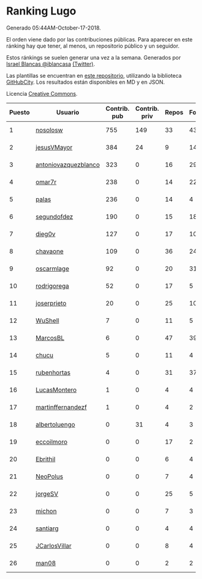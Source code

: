 # Ranking Lugo

Generado 05:44AM-October-17-2018.

El orden viene dado por las contribuciones públicas. Para aparecer en este ránking hay que tener, al menos, un repositorio público y un seguidor.

Estos ránkings se suelen generar una vez a la semana. Generados por [Israel Blancas @iblancasa](https://github.com/iblancasa/) [(Twitter)](https://twitter.com/iblancasa).

Las plantillas se encuentran en [este repositorio](https://github.com/iblancasa/GH-Spanish-Ranking), utilizando la biblioteca [GitHubCity](https://github.com/iblancasa/GitHubCity). Los resultados están disponibles en MD y en JSON.

Licencia [Creative Commons](https://creativecommons.org/licenses/by/4.0/).

| Puesto   |  Usuario  | Contrib. pub | Contrib. priv |Repos| Followers | Desde |  Avatar  |
|----------|-----------|--------------|---------------|-----|-----------|-------|----------|
|1|[nosolosw](https://github.com/nosolosw)|755|149|33|43|2011-01-25|![nosolosw]()|
|2|[jesusVMayor](https://github.com/jesusVMayor)|384|24|9|14|2013-09-05|![jesusVMayor]()|
|3|[antoniovazquezblanco](https://github.com/antoniovazquezblanco)|323|0|16|29|2010-06-13|![antoniovazquezblanco]()|
|4|[omar7r](https://github.com/omar7r)|238|0|14|22|2011-02-25|![omar7r]()|
|5|[palas](https://github.com/palas)|236|0|14|4|2011-02-25|![palas]()|
|6|[segundofdez](https://github.com/segundofdez)|190|0|15|18|2011-06-25|![segundofdez]()|
|7|[dieg0v](https://github.com/dieg0v)|127|0|17|10|2011-06-23|![dieg0v]()|
|8|[chavaone](https://github.com/chavaone)|109|0|36|24|2011-07-28|![chavaone]()|
|9|[oscarmlage](https://github.com/oscarmlage)|92|0|20|31|2009-06-24|![oscarmlage]()|
|10|[rodrigorega](https://github.com/rodrigorega)|52|0|17|5|2013-01-31|![rodrigorega]()|
|11|[joserprieto](https://github.com/joserprieto)|20|0|25|10|2011-10-21|![joserprieto]()|
|12|[WuShell](https://github.com/WuShell)|7|0|11|5|2011-06-25|![WuShell]()|
|13|[MarcosBL](https://github.com/MarcosBL)|6|0|47|39|2010-09-06|![MarcosBL]()|
|14|[chucu](https://github.com/chucu)|5|0|11|4|2012-11-15|![chucu]()|
|15|[rubenhortas](https://github.com/rubenhortas)|4|0|31|37|2013-09-02|![rubenhortas]()|
|16|[LucasMontero](https://github.com/LucasMontero)|1|0|4|4|2014-05-29|![LucasMontero]()|
|17|[martinffernandezf](https://github.com/martinffernandezf)|1|0|4|2|2016-02-08|![martinffernandezf]()|
|18|[albertoluengo](https://github.com/albertoluengo)|0|31|4|3|2012-08-30|![albertoluengo]()|
|19|[eccoilmoro](https://github.com/eccoilmoro)|0|0|17|2|2013-01-28|![eccoilmoro]()|
|20|[Ebrithil](https://github.com/Ebrithil)|0|0|6|4|2008-12-20|![Ebrithil]()|
|21|[NeoPolus](https://github.com/NeoPolus)|0|0|7|4|2012-02-04|![NeoPolus]()|
|22|[jorgeSV](https://github.com/jorgeSV)|0|0|25|5|2013-04-18|![jorgeSV]()|
|23|[michon](https://github.com/michon)|0|0|7|3|2009-04-06|![michon]()|
|24|[santiarg](https://github.com/santiarg)|0|0|4|4|2014-05-16|![santiarg]()|
|25|[JCarlosVillar](https://github.com/JCarlosVillar)|0|0|8|4|2016-04-26|![JCarlosVillar]()|
|26|[man08](https://github.com/man08)|0|0|2|2|2015-07-07|![man08]()|
